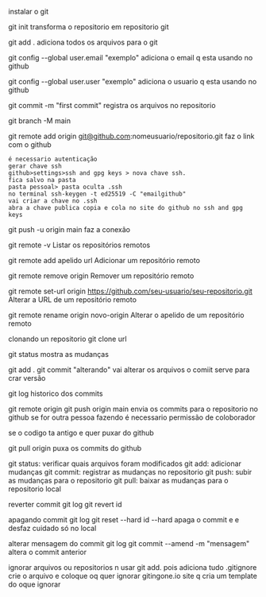 instalar o git

git init
transforma o repositorio em repositorio git

git add .
adiciona todos os arquivos para o git

git config --global user.email "exemplo"
adiciona o email q esta usando no github

git config --global user.user "exemplo"
adiciona o usuario q esta usando no github

git commit -m "first commit"
registra os arquivos no repositorio

git branch -M main

git remote add origin git@github.com:nomeusuario/repositorio.git
faz o link com o github

	é necessario autenticação
	gerar chave ssh
	github>settings>ssh and gpg keys > nova chave ssh.
	fica salvo na pasta
	pasta pessoal> pasta oculta .ssh
	no terminal ssh-keygen -t ed25519 -C "emailgithub"
	vai criar a chave no .ssh
	abra a chave publica copia e cola no site do github no ssh and gpg keys

git push -u origin main
faz a conexão

git remote -v
Listar os repositórios remotos

git remote add apelido url
Adicionar um repositório remoto

git remote remove origin
Remover um repositório remoto

git remote set-url origin https://github.com/seu-usuario/seu-repositorio.git
Alterar a URL de um repositório remoto

git remote rename origin novo-origin
 Alterar o apelido de um repositório remoto

clonando un repositorio
git clone url

git status
mostra as mudanças 

git add .
git commit "alterando"
vai alterar os arquivos o comiit serve para crar versão 

git log 
historico dos commits

git remote origin
git push origin main
envia os commits para o repositorio no github
	se for outra pessoa fazendo é necessario permissão de coloborador

se o codigo ta antigo e quer puxar do github

git pull origin
puxa os commits do github

git status: verificar quais arquivos foram modificados
git add: adicionar mudanças
git commit: registrar as mudanças no repositorio
git push: subir as mudanças para o repositorio
git pull: baixar as mudanças para o repositorio local

reverter commit
	git log
	git revert id

apagando commit
	git log
	git reset --hard id
	--hard apaga o commit e e desfaz
	cuidado só no local

alterar mensagem do commit
	git log
	git commit --amend -m "mensagem"
	altera o commit anterior

ignorar arquivos ou repositorios
	n usar git add. pois adiciona tudo
	.gitignore crie o arquivo e coloque oq quer ignorar
	gitingone.io site q cria um template do oque ignorar
